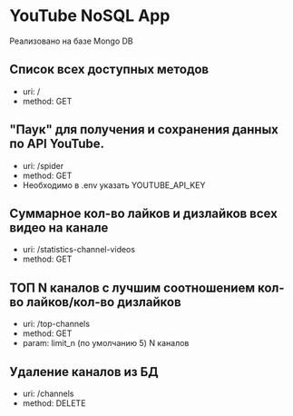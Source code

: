 # YouTube NoSQL App

Реализовано на базе Mongo DB

## Список всех доступных методов
- uri: /
- method: GET

## "Паук" для получения и сохранения данных по API YouTube.
- uri: /spider
- method: GET
- Необходимо в .env указать YOUTUBE_API_KEY

## Суммарное кол-во лайков и дизлайков всех видео на канале
- uri: /statistics-channel-videos
- method: GET

## ТОП N каналов с лучшим соотношением кол-во лайков/кол-во дизлайков
- uri: /top-channels
- method: GET
- param: limit_n (по умолчанию 5) N каналов

## Удаление каналов из БД
- uri: /channels
- method: DELETE
